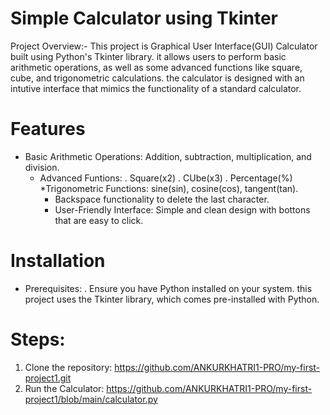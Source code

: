# Simple Calculator using Tkinter
Project Overview:-
This project is Graphical User Interface(GUI) Calculator built using Python's Tkinter library. it allows users to perform basic arithmetic operations, as well as some advanced functions like square, cube, and trigonometric calculations. the calculator is designed with an intutive interface that mimics the functionality of a standard calculator.

# Features
* Basic Arithmetic Operations:
  Addition, subtraction, multiplication, and division.
  * Advanced Funtions:
    . Square(x2)
    . CUbe(x3)
    . Percentage(%)
    *Trigonometric Functions:
    sine(sin), cosine(cos), tangent(tan).
    * Backspace functionality to delete the last character.
    * User-Friendly Interface: Simple and clean design with bottons that are easy to click.

# Installation
 * Prerequisites:
   . Ensure you have Python installed on your system. this project uses the Tkinter library, which comes pre-installed with Python.

# Steps:
1. Clone the repository: https://github.com/ANKURKHATRI1-PRO/my-first-project1.git
2. Run the Calculator: https://github.com/ANKURKHATRI1-PRO/my-first-project1/blob/main/calculator.py











       
    
